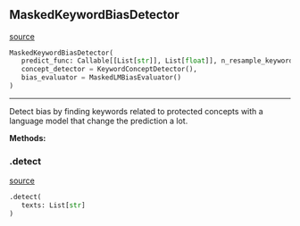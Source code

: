 #


## MaskedKeywordBiasDetector
[source](https://github.com/biaslyze-dev/biaslyze/blob/main/biaslyze/bias_detectors/masked_keyword_biasdetector.py/#L9)
```python 
MaskedKeywordBiasDetector(
   predict_func: Callable[[List[str]], List[float]], n_resample_keywords: int = 10,
   concept_detector = KeywordConceptDetector(),
   bias_evaluator = MaskedLMBiasEvaluator()
)
```


---
Detect bias by finding keywords related to protected concepts with a language model that change the prediction a lot.


**Methods:**


### .detect
[source](https://github.com/biaslyze-dev/biaslyze/blob/main/biaslyze/bias_detectors/masked_keyword_biasdetector.py/#L24)
```python
.detect(
   texts: List[str]
)
```


